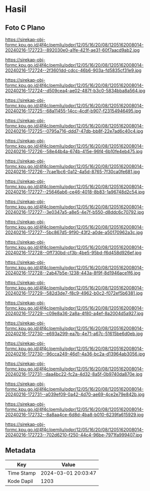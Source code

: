 # Hasil

## Foto C Plano

https://sirekap-obj-formc.kpu.go.id/4f4c/pemilu/pdpr/12/05/16/20/08/1205162008014-20240216-172723--892030e0-a1fe-421f-ae31-60f7aacd9ab2.jpg

https://sirekap-obj-formc.kpu.go.id/4f4c/pemilu/pdpr/12/05/16/20/08/1205162008014-20240216-172724--2f3601dd-cdcc-46b6-903a-fd5835cf31e9.jpg

https://sirekap-obj-formc.kpu.go.id/4f4c/pemilu/pdpr/12/05/16/20/08/1205162008014-20240216-172724--d509cea4-ae02-487f-b3c0-5834bba8a564.jpg

https://sirekap-obj-formc.kpu.go.id/4f4c/pemilu/pdpr/12/05/16/20/08/1205162008014-20240216-172725--68a11455-14cc-4cdf-b907-f23154946495.jpg

https://sirekap-obj-formc.kpu.go.id/4f4c/pemilu/pdpr/12/05/16/20/08/1205162008014-20240216-172725--0795a716-ddd7-47db-bb8f-22e7ad6c40c4.jpg

https://sirekap-obj-formc.kpu.go.id/4f4c/pemilu/pdpr/12/05/16/20/08/1205162008014-20240216-172726--58e44b4a-674b-415e-96f4-6b10fe4eb475.jpg

https://sirekap-obj-formc.kpu.go.id/4f4c/pemilu/pdpr/12/05/16/20/08/1205162008014-20240216-172726--7cae1bc6-0a12-4a5d-8765-7f30ca0fe681.jpg

https://sirekap-obj-formc.kpu.go.id/4f4c/pemilu/pdpr/12/05/16/20/08/1205162008014-20240216-172727--25646ab6-ce46-4018-8b83-1a96748d2c54.jpg

https://sirekap-obj-formc.kpu.go.id/4f4c/pemilu/pdpr/12/05/16/20/08/1205162008014-20240216-172727--3e0347a5-a8e5-4e7f-b550-d8ddc6c70792.jpg

https://sirekap-obj-formc.kpu.go.id/4f4c/pemilu/pdpr/12/05/16/20/08/1205162008014-20240216-172727--5bc867d5-9f90-43f2-a0de-a50170962a3c.jpg

https://sirekap-obj-formc.kpu.go.id/4f4c/pemilu/pdpr/12/05/16/20/08/1205162008014-20240216-172728--0ff730bd-cf3b-4be5-95bd-f6d458d926ef.jpg

https://sirekap-obj-formc.kpu.go.id/4f4c/pemilu/pdpr/12/05/16/20/08/1205162008014-20240216-172728--2ab47b5e-1238-443a-8f9f-8d1946ace1f6.jpg

https://sirekap-obj-formc.kpu.go.id/4f4c/pemilu/pdpr/12/05/16/20/08/1205162008014-20240216-172729--582d3de7-f8c9-4962-b0c2-f072ef5b6381.jpg

https://sirekap-obj-formc.kpu.go.id/4f4c/pemilu/pdpr/12/05/16/20/08/1205162008014-20240216-172729--c09e8a36-2a8a-4f80-a4ef-8a2004d5a927.jpg

https://sirekap-obj-formc.kpu.go.id/4f4c/pemilu/pdpr/12/05/16/20/08/1205162008014-20240216-172730--e693a299-ea7b-4e71-a67c-51615be6d0eb.jpg

https://sirekap-obj-formc.kpu.go.id/4f4c/pemilu/pdpr/12/05/16/20/08/1205162008014-20240216-172730--96cca249-46d1-4a36-bc2a-d13964ab3056.jpg

https://sirekap-obj-formc.kpu.go.id/4f4c/pemilu/pdpr/12/05/16/20/08/1205162008014-20240216-172731--daa4bc22-fc2a-4d32-8a5f-0b9740da870e.jpg

https://sirekap-obj-formc.kpu.go.id/4f4c/pemilu/pdpr/12/05/16/20/08/1205162008014-20240216-172731--a039ef09-0a42-4d70-ae69-4ce2e79e842b.jpg

https://sirekap-obj-formc.kpu.go.id/4f4c/pemilu/pdpr/12/05/16/20/08/1205162008014-20240216-172732--8a8aa4ce-6d8d-4ba8-b010-6239fa615929.jpg

https://sirekap-obj-formc.kpu.go.id/4f4c/pemilu/pdpr/12/05/16/20/08/1205162008014-20240216-172723--702d6210-f250-44c4-96be-7971fa999407.jpg


## Metadata

| Key        | Value               |
| ---------- | ------------------- |
| Time Stamp | 2024-03-01 20:03:47 |
| Kode Dapil | 1203                |



